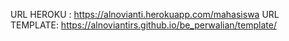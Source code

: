 URL HEROKU :
https://alnovianti.herokuapp.com/mahasiswa
URL TEMPLATE:
https://alnoviantirs.github.io/be_perwalian/template/